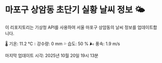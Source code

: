 
# 마포구 상암동 초단기 실황 날씨 정보 🌤️

이 리포지토리는 기상청 API를 사용하여 서울 마포구 상암동의 날씨 정보를 업데이트합니다. 

🌡️ 기온: 11.2 ℃
💧 강수량: 0 mm
💦 습도: 50 %
🌬️ 풍속: 1.9 m/s

마지막 업데이트 시각: 2025년 10월 20일 19시 13분    
